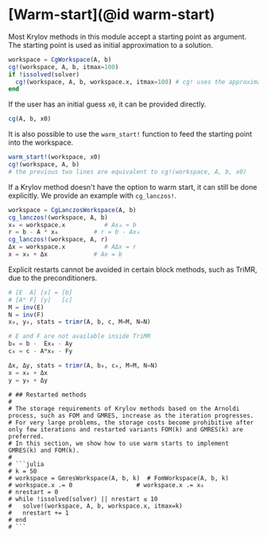 # [Warm-start](@id warm-start)

Most Krylov methods in this module accept a starting point as argument.
The starting point is used as initial approximation to a solution.

```julia
workspace = CgWorkspace(A, b)
cg!(workspace, A, b, itmax=100)
if !issolved(solver)
  cg!(workspace, A, b, workspace.x, itmax=100) # cg! uses the approximate solution `workspace.x` as starting point
end
```

If the user has an initial guess `x0`, it can be provided directly.

```julia
cg(A, b, x0)
```

It is also possible to use the `warm_start!` function to feed the starting point into the workspace.

```julia
warm_start!(workspace, x0)
cg!(workspace, A, b)
# the previous two lines are equivalent to cg!(workspace, A, b, x0)
```

If a Krylov method doesn't have the option to warm start, it can still be done explicitly.
We provide an example with `cg_lanczos!`.

```julia
workspace = CgLanczosWorkspace(A, b)
cg_lanczos!(workspace, A, b)
x₀ = workspace.x           # Ax₀ ≈ b
r = b - A * x₀          # r = b - Ax₀
cg_lanczos!(workspace, A, r)
Δx = workspace.x           # AΔx = r
x = x₀ + Δx             # Ax = b
```

Explicit restarts cannot be avoided in certain block methods, such as TriMR, due to the preconditioners.

```julia
# [E  A] [x] = [b]
# [Aᴴ F] [y]   [c]
M = inv(E)
N = inv(F)
x₀, y₀, stats = trimr(A, b, c, M=M, N=N)

# E and F are not available inside TriMR
b₀ = b -  Ex₀ - Ay
c₀ = c - Aᴴx₀ - Fy

Δx, Δy, stats = trimr(A, b₀, c₀, M=M, N=N)
x = x₀ + Δx
y = y₀ + Δy
```
```@meta
# ## Restarted methods
#
# The storage requirements of Krylov methods based on the Arnoldi process, such as FOM and GMRES, increase as the iteration progresses.
# For very large problems, the storage costs become prohibitive after only few iterations and restarted variants FOM(k) and GMRES(k) are preferred.
# In this section, we show how to use warm starts to implement GMRES(k) and FOM(k).
#
# ```julia
# k = 50
# workspace = GmresWorkspace(A, b, k)  # FomWorkspace(A, b, k)
# workspace.x .= 0                  # workspace.x .= x₀ 
# nrestart = 0
# while !issolved(solver) || nrestart ≤ 10
#   solve!(workspace, A, b, workspace.x, itmax=k)
#   nrestart += 1
# end
# ```
```
